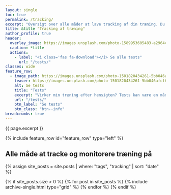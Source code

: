 ```yaml
---
layout: single
toc: true
permalink: /tracking/
excerpt: "Oversigt over alle måder at lave tracking af din træning. Du kan naturligvis bruge tests, men monitoriering af træning kan sagtens fungere uden at skulle lave maksimale tests."
title: &title "Tracking af træning"
author_profile: true
header:
  overlay_image: https://images.unsplash.com/photo-1589953605483-a2964c38d415?ixid=MnwxMjA3fDB8MHxwaG90by1wYWdlfHx8fGVufDB8fHx8&ixlib=rb-1.2.1&auto=format&fit=crop&h=630&w=1200&q=60
  caption: *title
  actions:
    - label: "<i class='fas fa-download'></i> Se alle tests"
      url: "/tests/"
classes: wide
feature_row:
  - image_path: https://images.unsplash.com/photo-1501820434261-5bb046afcf6b?ixlib=rb-1.2.1&ixid=eyJhcHBfaWQiOjEyMDd9&auto=format&fit=crop&h=630&w=1200&q=60
    teaser: https://images.unsplash.com/photo-1501820434261-5bb046afcf6b?ixlib=rb-1.2.1&ixid=eyJhcHBfaWQiOjEyMDd9&auto=format&fit=crop&h=300&w=400&q=10
    alt: Se tests
    title: "Tests"
    excerpt: "Virker min træning efter hensigten? Tests kan være en måde at teste, om du bliver bedre over tid. Se alle vores tests."
    url: "/tests/"
    btn_label: "Se tests"
    btn_class: "btn--info"
breadcrumbs: true
---
```


{{ page.excerpt }}

{% include feature_row id="feature_row" type="left" %}

## Alle måde at tracke og monitorere træning på

{% assign site_posts = site.posts | where: "tags", "tracking" | sort: "date" %}

<div class="feature__wrapper">

{% if site_posts.size > 0 %}
  {% for post in site_posts %}
    {% include archive-single.html type="grid" %}
  {% endfor %}
{% endif %}

</div>
